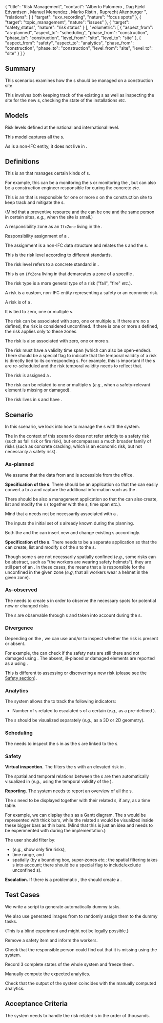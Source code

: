 <rasaeco-meta>
{
    "title": "Risk Management",
    "contact": "Alberto Palomero <Alberto.Palomero@hrs.ch>, Dag Fjeld Edvardsen <dag.fjeld.edvardsen@catenda.no>, Manuel Menendez <manuel.menendez@vias.es>, Marko Ristin <rist@zhaw.ch>, Ruprecht Altenburger <altb@zhaw.ch>",
    "relations": [
        { "target": "uxv_recording", "nature": "focus spots" },
        { "target": "topic_management", "nature": "issues" },
        { "target": "safety_status", "nature": "risk status" }
    ],
    "volumetric": [
        {
            "aspect_from": "as-planned", "aspect_to": "scheduling",
            "phase_from": "construction", "phase_to": "construction",
            "level_from": "site", "level_to": "site"
        },
        {
            "aspect_from": "safety", "aspect_to": "analytics",
            "phase_from": "construction", "phase_to": "construction",
            "level_from": "site", "level_to": "site"
        }
    ]
}
</rasaeco-meta>

## Summary

This scenarios examines how the <ref name="risk" />s should be managed on a construction site.

This involves both keeping track of the existing <ref name="risk" />s as well as inspecting the site
for the new <ref name="risk" />s, checking the state of the installations *etc.*


## Models

<model name="standard/risk_level">

Risk levels defined at the national and international level.

</model>

<model name="risks">

This model captures all the <ref name="risk" />s.

As <ref name="risk" /> is a non-IFC entity, it does not live in 
<modelref name="evolving_plan#bim_extended" />.

</model>


## Definitions

<def name="risk_manager">

<level name="site">This is an <ref name="actor_management#role" /> that manages certain kinds 
of <ref name="risk" />s.</level>

For example, this can be a <ref name="fall_risk#health_and_safety_manager" /> monitoring 
the <ref name="fall_risk#fall_risk" />s or <ref name="fire_risk#site_protection_manager" /> 
monitoring the <ref name="fire_risk#fire_risk" />, but can also be a construction engineer 
responsible for curing the concrete *etc.*

</def>

<def name="preventive_resource">

<level name="zone">This is an <ref name="actor_management#role" /> that is responsible for
one or more <ref name="responsibility_zone" />s on the construction site to keep track and mitigate
the <ref name="risk" />s.</level>

(Mind that a preventive resource and the <ref name="risk_manager" /> can be one and the same
person in certain sites, *e.g.*, when the site is small.)

</def>

<def name="responsibility_zone">

A responsibility zone as an `IfcZone` living in the <modelref name="evolving_plan#bim_extended"/>.

</def>

<def name="assignment">

Responsibility assignment of a <ref name="preventive_resource" />.

The assignment is a non-IFC data structure and relates the <ref name="risk" />s and
the <ref name="preventive_resource" />s.

</def>

<def name="risk_level">

This is the risk level according to different standards.

The risk level refers to a concrete standard in <modelref name="standard/risk_level" />.

</def>

<def name="risk_zone">

This is an `IfcZone` living in <modelref name="evolving_plan#bim_extended" /> that demarcates a zone
of a specific <ref name="risk" />.

</def>

<def name="risk_type">

The risk type is a more general type of a risk ("fall", "fire" *etc.*).

</def>

<def name="risk">

A risk is a custom, non-IFC entity representing a safety or an economic risk.

A risk is of a <ref name="risk_type" />.

It is tied to zero, one or multiple <ref name="responsibility_zone"/>s.

The risk can be associated with zero, one or multiple <ref name="risk_zone" />s.
If there are no <ref name="risk_zone" />s defined, the risk is considered unconfined.
If there is one or more <ref name="risk_zone" />s defined, the risk applies only to these zones.

The risk is also associated with zero, one or more <ref name="scheduling#task" />s. 

The risk must have a validity time span (which can also be open-ended).
There should be a special flag to indicate that the temporal validity of a risk is directly
tied to its corresponding <ref name="scheduling#task" />s.
For example, this is important if the <ref name="scheduling#task" />s are re-scheduled and the risk
temporal validity needs to reflect that.

The risk is assigned a <ref name="risk_level" />.

The risk can be related to one or multiple <ref name="topic_management#topic" />s (*e.g.*,
when a safety-relevant element is missing or damaged).

The risk lives in <modelref name="risks" />s and have 
<ref name="unique_resource_identification#identifier" />.

</def>

## Scenario

In this scenario, we look into how to manage the <ref name="risk" />s with the system.

The <ref name="risk" /> in the context of this scenario does not refer strictly to a safety
risk (such as fall risk or fire risk), but encompasses a much broader family of risks (such as
concrete cracking, which is an economic risk, but not necessarily a safety risk).

### As-planned

<level name="office">We assume that the data from <modelref name="evolving_plan#bim3d" /> and
<modelref name="evolving_plan#bim_extended" /> is accessible from the office.</level>

**Specification of the <ref name="risk" />s**.
There should be an application so that the <ref name="risk_manager" /> can easily convert 
a <ref name="scheduling#task" /> to a <ref name="risk" /> and capture the additional
information such as the <ref name="risk_zone" />.

There should be also a <ref name="risk" /> management application so that 
the <ref name="risk_manager" /> can also create, list and modify the <ref name="risk" />s (
together with the <ref name="risk_zone" />s, time span *etc.*).

Mind that a <ref name="risk" /> needs not be necessarily associated with a 
<ref name="scheduling#task" />.

<phase name="planning">The <ref name="risk_manager"/> inputs the initial set of 
<ref name="risk"/>s already known during the planning.</phase>

<phase name="construction">Both the <ref name="risk_manager"/> and 
the <ref name="preventive_resource"/> can insert new and change existing 
<ref name="risk"/>s accordingly.</phase>

**Specification of the <ref name="assignment" />s**.
There needs to be a separate application so that the <ref name="risk_manager" /> can create, list 
and modify <ref name="assignment" />s of the <ref name="risk" />s to 
the <ref name="preventive_resource" />s.

Though some <ref name="risk" />s are not necessarily spatially confined 
(*e.g.*, some risks can be abstract, such as "the workers are wearing safety helmets"), 
they are still part of an <ref name="assignment" />.
In these cases, the <ref name="assignment" /> means that a <ref name="preventive_resource" /> is
responsible for the unconfined <ref name="risk" /> in the given zone (*e.g*, that all workers wear a 
helmet in the given zone).

### As-observed

The <ref name="risk_manager" /> needs to create <ref name="uxv_recording#focus_spot" />s in order
to observe the necessary spots for potential new or changed risks.

The <ref name="uxv_recording#focus_spot" />s are observable through 
<ref name="digital_reconstruction#recording" />s and taken into account during the 
<ref name="uxv_recording#mission" />s.

### Divergence

Depending on the <ref name="risk" />, we can use <scenarioref name="thermal_inspection" /> and/or
<scenarioref name="virtual_inspection" /> to inspect whether the risk is present or absent.

For example, the <ref name="preventive_resource" /> can check if the safety nets are still there and
not damaged using <scenarioref name="virtual_inspection" />.
The absent, ill-placed or damaged elements are reported as a 
<ref name="topic_management#topic" /> using <scenarioref name="topic_management" />.

This is different to assessing or discovering a new risk (please see the 
<a href="#section-Safety">Safety section</a>).

### Analytics

The system allows the <ref name="risk_manager" /> to track the following indicators:
* Number of <ref name="topic_management#topic" />s related to escalated <ref name="risk" />s of a
  certain <ref name="risk_type" /> (*e.g.*, as a pre-defined <ref name="topic_management#label" />).

The <ref name="assignment" />s should be visualized separately (*e.g.*, as a 3D or 2D geometry).

### Scheduling

The <ref name="risk_manager" /> needs to inspect the <ref name="scheduling#task" />s
in <scenarioref name="scheduling" /> as the <ref name="scheduling#task_shadow" />s are 
linked to the <ref name="risk" />s.

### Safety

**Virtual inspection.**
The <ref name="risk_manager" /> filters the <ref name="scheduling#task" />s with
an elevated risk in <scenarioref name="virtual_inspection" />.

The spatial and temporal relations between the <ref name="risk_zone" />s are then automatically 
visualized in <scenarioref name="virtual_inspection" /> (*e.g.*, using the temporal validity 
of the <ref name="risk" />).

**Reporting.**
The system needs to report an overview of all the <ref name="risk" />s.

The <ref name="risk" />s need to be displayed together with their  related 
<ref name="scheduling#task" />s, if any, as a time table.

For example, we can display the <ref name="risk" />s as a Gantt diagram.
The <ref name="risk" />s would be represented with thick bars, while the related 
<ref name="scheduling#task" />s would be visualized inside these bigger bars as thin bars.
(Mind that this is just an idea and needs to be experimented with during the implementation.)

The user should filter by:
* <ref name="risk_type" /> (*e.g.*, show only fire risks),
* time range, and
* spatially (by a bounding box, super-zones *etc.*; the spatial filtering takes 
  <ref name="risk_zone" />s into account; there should be a special flag to include/exclude
  unconfined <ref name="risk_zone" />s).

**Escalation.**
If there is a problematic <ref name="scheduling#task" />, 
the <ref name="risk_manager" /> should create a <ref name="topic_management#topic" />.

## Test Cases

<test name="test_for_magnitude">

We write a script to generate automatically dummy tasks.

We also use generated images from <testref name="thermal_inspection#test_for_magnitude" />
to randomly assign them to the dummy tasks.

</test>

<test name="blind_test_removed_item">

(This is a blind experiment and might not be legally possible.)

Remove a safety item and inform the workers.

Check that the responsible person could find out that it is missing using the system. 

</test> 

<test name="analytics_correct_on_an_example">

Record 3 complete states of the whole system and freeze them. 

Manually compute the expected analytics. 

Check that the output of the system coincides with the manually computed analytics.

</test>


## Acceptance Criteria

<acceptance name="magnitude">

The system needs to handle the risk related <ref name="scheduling#task" />s in the
order of thousands.

</acceptance>
